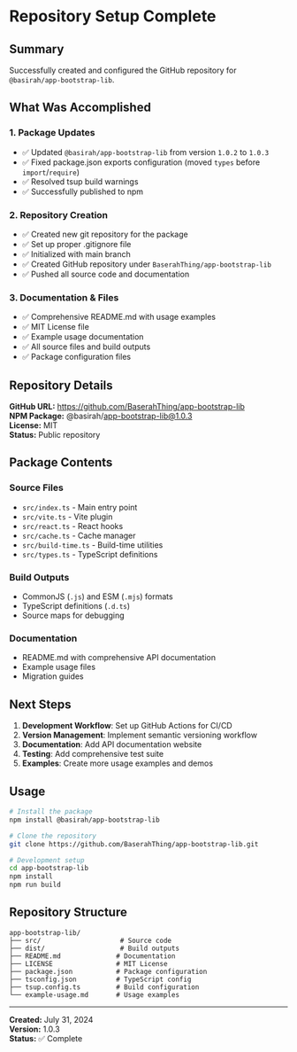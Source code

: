 # Repository Setup Complete

## Summary

Successfully created and configured the GitHub repository for `@basirah/app-bootstrap-lib`.

## What Was Accomplished

### 1. Package Updates
- ✅ Updated `@basirah/app-bootstrap-lib` from version `1.0.2` to `1.0.3`
- ✅ Fixed package.json exports configuration (moved `types` before `import`/`require`)
- ✅ Resolved tsup build warnings
- ✅ Successfully published to npm

### 2. Repository Creation
- ✅ Created new git repository for the package
- ✅ Set up proper .gitignore file
- ✅ Initialized with main branch
- ✅ Created GitHub repository under `BaserahThing/app-bootstrap-lib`
- ✅ Pushed all source code and documentation

### 3. Documentation & Files
- ✅ Comprehensive README.md with usage examples
- ✅ MIT License file
- ✅ Example usage documentation
- ✅ All source files and build outputs
- ✅ Package configuration files

## Repository Details

**GitHub URL:** https://github.com/BaserahThing/app-bootstrap-lib  
**NPM Package:** @basirah/app-bootstrap-lib@1.0.3  
**License:** MIT  
**Status:** Public repository

## Package Contents

### Source Files
- `src/index.ts` - Main entry point
- `src/vite.ts` - Vite plugin
- `src/react.ts` - React hooks
- `src/cache.ts` - Cache manager
- `src/build-time.ts` - Build-time utilities
- `src/types.ts` - TypeScript definitions

### Build Outputs
- CommonJS (`.js`) and ESM (`.mjs`) formats
- TypeScript definitions (`.d.ts`)
- Source maps for debugging

### Documentation
- README.md with comprehensive API documentation
- Example usage files
- Migration guides

## Next Steps

1. **Development Workflow**: Set up GitHub Actions for CI/CD
2. **Version Management**: Implement semantic versioning workflow
3. **Documentation**: Add API documentation website
4. **Testing**: Add comprehensive test suite
5. **Examples**: Create more usage examples and demos

## Usage

```bash
# Install the package
npm install @basirah/app-bootstrap-lib

# Clone the repository
git clone https://github.com/BaserahThing/app-bootstrap-lib.git

# Development setup
cd app-bootstrap-lib
npm install
npm run build
```

## Repository Structure

```
app-bootstrap-lib/
├── src/                    # Source code
├── dist/                   # Build outputs
├── README.md              # Documentation
├── LICENSE                # MIT License
├── package.json           # Package configuration
├── tsconfig.json          # TypeScript config
├── tsup.config.ts         # Build configuration
└── example-usage.md       # Usage examples
```

---

**Created:** July 31, 2024  
**Version:** 1.0.3  
**Status:** ✅ Complete 